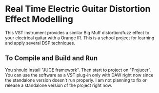 # Real Time Electric Guitar Distortion Effect Modelling
This VST instrument provides a similar Big Muff distortion/fuzz effect to your electrical guitar with a Orange IR. This is a school project for learning and apply several DSP techniques.

## To Compile and Build and Run
You should install "JUCE framework". Then start to project on "Projucer". You can use the software as a VST plug-in only with DAW right now since the standalone version doesn't run properly. I am not planning to fix or release a standalone version of the project right now.
